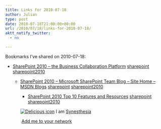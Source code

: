 ```yaml
---
title: Links for 2010-07-18
author: Julian
type: post
date: 2010-07-18T21:00:00+00:00
url: /2010/07/18/links-for-2010-07-18/
aktt_notify_twitter:
  - no

---
```

Bookmarks I&#8217;ve shared on 2010-07-18:

  * [SharePoint 2010 &#8211; the Business Collaboration Platform][1] 
    [sharepoint][2] [sharepoint2010][3] </li> 
    
      * [SharePoint 2010 &#8211; Microsoft SharePoint Team Blog &#8211; Site Home &#8211; MSDN Blogs][4] 
        [sharepoint][2] [sharepoint2010][3] </li> 
        
          * [SharePoint 2010 Top 10 Features and Resources][5] 
            [sharepoint][2] [sharepoint2010][3] </li> </ul> 
            
            <p class="deliciouslink">
              <a href="https://del.icio.us/synesthesia" title="See all my bookmarks on del.icio.us"><img src="https://www.synesthesia.co.uk/images/deliciousicon.jpg" alt="Delicious icon" /></a>&nbsp;I am <a href="https://del.icio.us/synesthesia" title="See all my bookmarks on del.icio.us">Synesthesia</a>
            </p>
            
            <p class="deliciouslink">
              <a href="https://del.icio.us/network?add=synesthesia" title="Add me to your del.icio.us network"><img src="https://www.synesthesia.co.uk/images/add.gif" alt="" /></a>&nbsp;<a href="https://del.icio.us/network?add=synesthesia" title="Add me to your del.icio.us network">Add me to your network</a>
            </p>

 [1]: https://sharepoint.microsoft.com/en-us/pages/default.aspx
 [2]: https://delicious.com/synesthesia/sharepoint
 [3]: https://delicious.com/synesthesia/sharepoint2010
 [4]: https://blogs.msdn.com/b/sharepoint/archive/2009/10/19/sharepoint-2010.aspx
 [5]: https://www.sharepointjoel.com/Lists/Posts/Post.aspx?ID=267